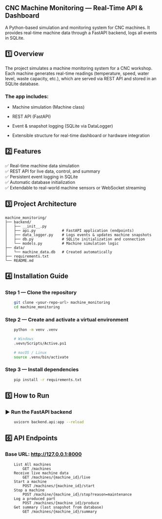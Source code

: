 ## CNC Machine Monitoring — Real-Time API & Dashboard

A Python-based simulation and monitoring system for CNC machines.
It provides real-time machine data through a FastAPI backend, logs all events in SQLite.

## 1️⃣ Overview

The project simulates a machine monitoring system for a CNC workshop.
Each machine generates real-time readings (temperature, speed, water level, waste capacity, etc.), which are served via REST API and stored in an SQLite database.

### **The app includes:** 

* Machine simulation (Machine class)

* REST API (FastAPI)

* Event & snapshot logging (SQLite via DataLogger)

* Extensible structure for real-time dashboard or hardware integration

## 2️⃣ Features

✅ Real-time machine data simulation\
✅ REST API for live data, control, and summary\
✅ Persistent event logging in SQLite\
✅ Automatic database initialization\
✅ Extendable to real-world machine sensors or WebSocket streaming


## 3️⃣ Project Architecture

```
machine_monitoring/
├── backend/
│   ├── __init__.py
│   ├── api.py            # FastAPI application (endpoints)
│   ├── data_logger.py    # Logs events & updates machine snapshots   
│   ├── db.py             # SQLite initialization and connection
│   └── models.py         # Machine simulation logic
├── data/
│   └── machine_data.db   # Created automatically
├── requirements.txt
└── README.md
```

## 4️⃣ Installation Guide
### **Step** 1 — Clone the repository
```bash
    git clone <your-repo-url> machine_monitoring
    cd machine_monitoring
```

### **Step**  2 — Create and activate a virtual environment
```bash
    python -m venv .venv
    
    # Windows
    .vevn/Scripts/Active.ps1
    
    # macOS / Linux
    source .venv/bin/activate
```

### **Step** 3 — Install dependencies
```bash
    pip install -r requirements.txt
```

## 5️⃣ How to Run
### ▶️ Run the FastAPI backend
```bash
    uvicorn backend.api:app --reload
```

## 6️⃣ API Endpoints
### **Base URL:** http://127.0.0.1:8000

```
    List All machines
        GET /machines
    Receive live machine data
        GET /machines/{machine_id}/live
    Start a machine
        POST /machines/{machine_id}/start
    Stop a machine
        POST /machine/{machine_id}/stop?reason=maintenance
    Log a produced part
        POST /machines/{machine_id}/produce
    Get summary (last snapshot from database)
        GET /machines/{machine_id}/summary
```
